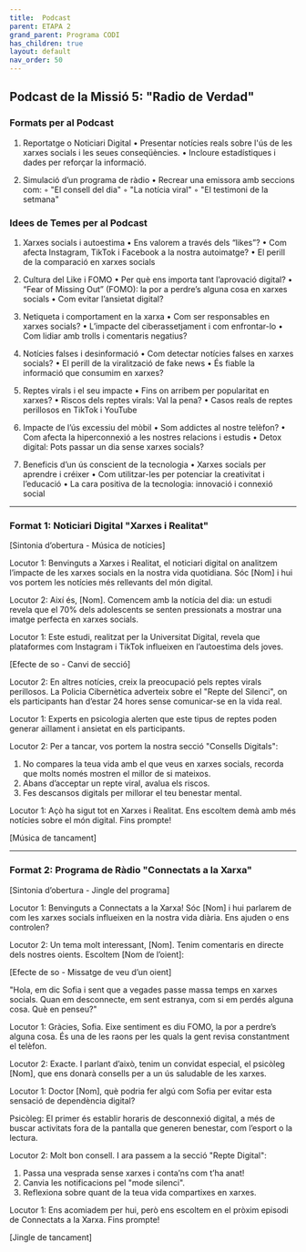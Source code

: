 ```yaml
---
title:  Podcast
parent: ETAPA 2
grand_parent: Programa CODI
has_children: true
layout: default
nav_order: 50
---
```




## **Podcast de la Missió 5: "Radio de Verdad"**

### **Formats per al Podcast**

1. Reportatge o Noticiari Digital
   • Presentar notícies reals sobre l'ús de les xarxes socials i les seues conseqüències.
   • Incloure estadístiques i dades per reforçar la informació.

2. Simulació d’un programa de ràdio
   • Recrear una emissora amb seccions com:
   ◦ "El consell del dia"
   ◦ "La notícia viral"
   ◦ "El testimoni de la setmana"

### **Idees de Temes per al Podcast**

1. Xarxes socials i autoestima
   • Ens valorem a través dels “likes”?
   • Com afecta Instagram, TikTok i Facebook a la nostra autoimatge?
   • El perill de la comparació en xarxes socials

2. Cultura del Like i FOMO
   • Per què ens importa tant l’aprovació digital?
   • “Fear of Missing Out” (FOMO): la por a perdre’s alguna cosa en xarxes socials
   • Com evitar l’ansietat digital?

3. Netiqueta i comportament en la xarxa
   • Com ser responsables en xarxes socials?
   • L’impacte del ciberassetjament i com enfrontar-lo
   • Com lidiar amb trolls i comentaris negatius?

4. Notícies falses i desinformació
   • Com detectar notícies falses en xarxes socials?
   • El perill de la viralització de fake news
   • És fiable la informació que consumim en xarxes?

5. Reptes virals i el seu impacte
   • Fins on arribem per popularitat en xarxes?
   • Riscos dels reptes virals: Val la pena?
   • Casos reals de reptes perillosos en TikTok i YouTube

6. Impacte de l’ús excessiu del mòbil
   • Som addictes al nostre telèfon?
   • Com afecta la hiperconnexió a les nostres relacions i estudis
   • Detox digital: Pots passar un dia sense xarxes socials?

7. Beneficis d’un ús conscient de la tecnologia
   • Xarxes socials per aprendre i créixer
   • Com utilitzar-les per potenciar la creativitat i l’educació
   • La cara positiva de la tecnologia: innovació i connexió social

---




### Format 1: Noticiari Digital "Xarxes i Realitat"

\[Sintonia d’obertura - Música de notícies]

Locutor 1: Benvinguts a Xarxes i Realitat, el noticiari digital on analitzem l’impacte de les xarxes socials en la nostra vida quotidiana. Sóc \[Nom] i hui vos portem les notícies més rellevants del món digital.

Locutor 2: Així és, \[Nom]. Comencem amb la notícia del dia: un estudi revela que el 70% dels adolescents se senten pressionats a mostrar una imatge perfecta en xarxes socials.

Locutor 1: Este estudi, realitzat per la Universitat Digital, revela que plataformes com Instagram i TikTok influeixen en l’autoestima dels joves.

\[Efecte de so - Canvi de secció]

Locutor 2: En altres notícies, creix la preocupació pels reptes virals perillosos. La Policia Cibernètica adverteix sobre el "Repte del Silenci", on els participants han d’estar 24 hores sense comunicar-se en la vida real.

Locutor 1: Experts en psicologia alerten que este tipus de reptes poden generar aïllament i ansietat en els participants.

Locutor 2: Per a tancar, vos portem la nostra secció "Consells Digitals":

1. No compares la teua vida amb el que veus en xarxes socials, recorda que molts només mostren el millor de si mateixos.
2. Abans d’acceptar un repte viral, avalua els riscos.
3. Fes descansos digitals per millorar el teu benestar mental.

Locutor 1: Açò ha sigut tot en Xarxes i Realitat. Ens escoltem demà amb més notícies sobre el món digital. Fins prompte!

\[Música de tancament]

---

### Format 2: Programa de Ràdio "Connectats a la Xarxa"

\[Sintonia d’obertura - Jingle del programa]

Locutor 1: Benvinguts a Connectats a la Xarxa! Sóc \[Nom] i hui parlarem de com les xarxes socials influeixen en la nostra vida diària. Ens ajuden o ens controlen?

Locutor 2: Un tema molt interessant, \[Nom]. Tenim comentaris en directe dels nostres oients. Escoltem \[Nom de l’oient]:

\[Efecte de so - Missatge de veu d’un oient]

"Hola, em dic Sofia i sent que a vegades passe massa temps en xarxes socials. Quan em desconnecte, em sent estranya, com si em perdés alguna cosa. Què en penseu?"

Locutor 1: Gràcies, Sofia. Eixe sentiment es diu FOMO, la por a perdre’s alguna cosa. És una de les raons per les quals la gent revisa constantment el telèfon.

Locutor 2: Exacte. I parlant d’això, tenim un convidat especial, el psicòleg \[Nom], que ens donarà consells per a un ús saludable de les xarxes.

Locutor 1: Doctor \[Nom], què podria fer algú com Sofia per evitar esta sensació de dependència digital?

Psicòleg: El primer és establir horaris de desconnexió digital, a més de buscar activitats fora de la pantalla que generen benestar, com l’esport o la lectura.

Locutor 2: Molt bon consell. I ara passem a la secció "Repte Digital":

1. Passa una vesprada sense xarxes i conta’ns com t’ha anat!
2. Canvia les notificacions pel "mode silenci".
3. Reflexiona sobre quant de la teua vida compartixes en xarxes.

Locutor 1: Ens acomiadem per hui, però ens escoltem en el pròxim episodi de Connectats a la Xarxa. Fins prompte!

\[Jingle de tancament]

